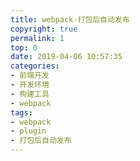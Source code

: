 ```yaml
---
title: webpack-打包后自动发布
copyright: true
permalink: 1
top: 0
date: 2019-04-06 10:57:35
categories:
- 前端开发
- 开发环境
- 构建工具
- webpack
tags:
- webpack
- plugin
- 打包后自动发布
---
```

